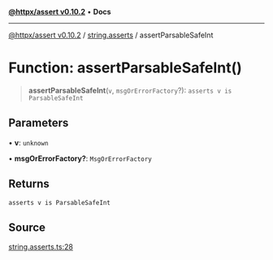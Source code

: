 [**@httpx/assert v0.10.2**](../../README.md) • **Docs**

***

[@httpx/assert v0.10.2](../../README.md) / [string.asserts](../README.md) / assertParsableSafeInt

# Function: assertParsableSafeInt()

> **assertParsableSafeInt**(`v`, `msgOrErrorFactory`?): `asserts v is ParsableSafeInt`

## Parameters

• **v**: `unknown`

• **msgOrErrorFactory?**: `MsgOrErrorFactory`

## Returns

`asserts v is ParsableSafeInt`

## Source

[string.asserts.ts:28](https://github.com/belgattitude/httpx/blob/c2b4400d3e1e7ce81677911e5629c323b752b635/packages/assert/src/string.asserts.ts#L28)
